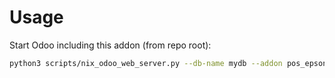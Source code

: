 # Usage

Start Odoo including this addon (from repo root):

```bash
python3 scripts/nix_odoo_web_server.py --db-name mydb --addon pos_epson_printer
```
